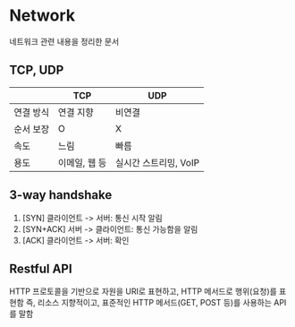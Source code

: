 # Network

네트워크 관련 내용을 정리한 문서

## TCP, UDP

||TCP|UDP|
|---|---|---|
|연결 방식|연결 지향|비연결|
|순서 보장|O|X|
|속도|느림|빠름|
|용도|이메일, 웹 등|실시간 스트리밍, VoIP|

## 3-way handshake

1. [SYN] 클라이언트 -> 서버: 통신 시작 알림
2. [SYN+ACK] 서버 -> 클라이언트: 통신 가능함을 알림
3. [ACK] 클라이언트 -> 서버: 확인

## Restful API

HTTP 프로토콜을 기반으로 자원을 URI로 표현하고, HTTP 메서드로 행위(요청)를 표현함
즉, 리소스 지향적이고, 표준적인 HTTP 메서드(GET, POST 등)를 사용하는 API를 말함